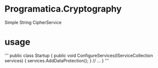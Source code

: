 # Programatica.Cryptography
Simple String CipherService

# usage
'''
public class Startup
{
    public void ConfigureServices(IServiceCollection services)
    {
        services.AddDataProtection();
    }
    // ...
}
'''
